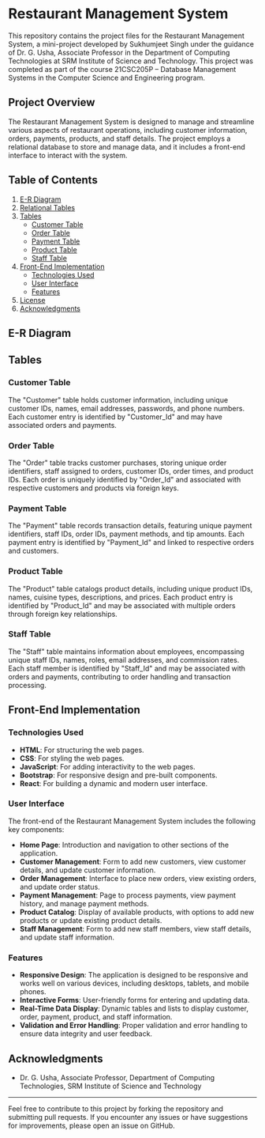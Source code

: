 
# Restaurant Management System

This repository contains the project files for the Restaurant Management System, a mini-project developed by Sukhumjeet Singh under the guidance of Dr. G. Usha, Associate Professor in the Department of Computing Technologies at SRM Institute of Science and Technology. This project was completed as part of the course 21CSC205P – Database Management Systems in the Computer Science and Engineering program.

## Project Overview

The Restaurant Management System is designed to manage and streamline various aspects of restaurant operations, including customer information, orders, payments, products, and staff details. The project employs a relational database to store and manage data, and it includes a front-end interface to interact with the system.

## Table of Contents

1. [E-R Diagram](#e-r-diagram)
2. [Relational Tables](#relational-tables)
3. [Tables](#tables)
    - [Customer Table](#customer-table)
    - [Order Table](#order-table)
    - [Payment Table](#payment-table)
    - [Product Table](#product-table)
    - [Staff Table](#staff-table)
4. [Front-End Implementation](#front-end-implementation)
    - [Technologies Used](#technologies-used)
    - [User Interface](#user-interface)
    - [Features](#features)
5. [License](#license)
6. [Acknowledgments](#acknowledgments)

## E-R Diagram


## Tables

### Customer Table

The "Customer" table holds customer information, including unique customer IDs, names, email addresses, passwords, and phone numbers. Each customer entry is identified by "Customer_Id" and may have associated orders and payments.

### Order Table

The "Order" table tracks customer purchases, storing unique order identifiers, staff assigned to orders, customer IDs, order times, and product IDs. Each order is uniquely identified by "Order_Id" and associated with respective customers and products via foreign keys.

### Payment Table

The "Payment" table records transaction details, featuring unique payment identifiers, staff IDs, order IDs, payment methods, and tip amounts. Each payment entry is identified by "Payment_Id" and linked to respective orders and customers.

### Product Table

The "Product" table catalogs product details, including unique product IDs, names, cuisine types, descriptions, and prices. Each product entry is identified by "Product_Id" and may be associated with multiple orders through foreign key relationships.

### Staff Table

The "Staff" table maintains information about employees, encompassing unique staff IDs, names, roles, email addresses, and commission rates. Each staff member is identified by "Staff_Id" and may be associated with orders and payments, contributing to order handling and transaction processing.

## Front-End Implementation

### Technologies Used

- **HTML**: For structuring the web pages.
- **CSS**: For styling the web pages.
- **JavaScript**: For adding interactivity to the web pages.
- **Bootstrap**: For responsive design and pre-built components.
- **React**: For building a dynamic and modern user interface.

### User Interface

The front-end of the Restaurant Management System includes the following key components:

- **Home Page**: Introduction and navigation to other sections of the application.
- **Customer Management**: Form to add new customers, view customer details, and update customer information.
- **Order Management**: Interface to place new orders, view existing orders, and update order status.
- **Payment Management**: Page to process payments, view payment history, and manage payment methods.
- **Product Catalog**: Display of available products, with options to add new products or update existing product details.
- **Staff Management**: Form to add new staff members, view staff details, and update staff information.

### Features

- **Responsive Design**: The application is designed to be responsive and works well on various devices, including desktops, tablets, and mobile phones.
- **Interactive Forms**: User-friendly forms for entering and updating data.
- **Real-Time Data Display**: Dynamic tables and lists to display customer, order, payment, product, and staff information.
- **Validation and Error Handling**: Proper validation and error handling to ensure data integrity and user feedback.


## Acknowledgments

- Dr. G. Usha, Associate Professor, Department of Computing Technologies, SRM Institute of Science and Technology

---

Feel free to contribute to this project by forking the repository and submitting pull requests. If you encounter any issues or have suggestions for improvements, please open an issue on GitHub.